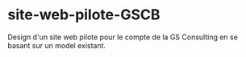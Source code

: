 # site-web-pilote-GSCB
Design d'un site web pilote pour le compte de la GS Consulting en se basant sur un model existant.
